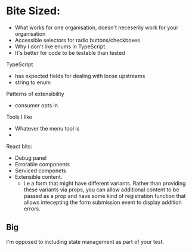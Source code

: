 # Bite Sized: 

- What works for one organisation, doesn't neceserily work for your organisation
- Accessible selectors for radio buttons/checkboxes
- Why I don't like enums in TypeScript.
- It's better for code to be testable than tested

TypeScript

- has expected fields for dealing with loose upstreams
- string to enum

Patterns of extensibility 
   - consumer opts in

Tools I like
- Whatever the menu tool is
- 

React bits: 

- Debug panel
- Errorable components
- Serviced componets
- Extensible content.
   - i.e a form that might have different variants. Rather than providing these variants via props, you can allow additional content to be passed as a prop and have some kind of registration function that allows intecepting the form submission event to display addition errors.



## Big

I'm opposed to including state management as part of your test. 

